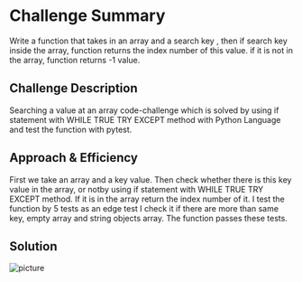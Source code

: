 # Challenge Summary
Write a function that takes in an array and a search key , then if search key inside the array, function returns the index number of this value. if it is not in the array, function returns -1 value.

## Challenge Description
Searching a value at an array code-challenge which is solved by using if statement with WHILE TRUE TRY EXCEPT method with Python Language and test the function with pytest.

## Approach & Efficiency
First we take an array and a key value. Then check whether there is this key value in the array, or notby using if statement with WHILE TRUE TRY EXCEPT method. If it is in the array return the index number of it. I test the function by 5 tests as an edge test I check it if there are more than same key, empty array and string objects array.
The function passes these tests.


## Solution
![picture](./assets/array-binary-search.jpeg)
